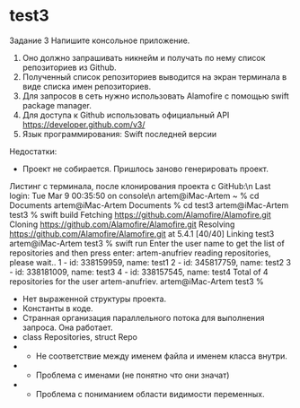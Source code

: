 # test3

Задание 3
Напишите консольное приложение.
1. Оно должно запрашивать никнейм и получать по нему список репозиториев из Github.
2. Полученный список репозиториев выводится на экран терминала в виде списка имен
репозиториев.
3. Для запросов в сеть нужно использовать Alamofire с помощью ​swift package manager.​
4. Для доступа к Github использовать официальный API ​https://developer.github.com/v3/
5. Язык программирования: Swift последней версии

Недостатки:

- Проект не собирается. Пришлось заново генерировать проект.

Листинг с терминала, после клонирования проекта с GitHub:\n
Last login: Tue Mar  9 00:35:50 on console\n
artem@iMac-Artem ~ % cd Documents 
artem@iMac-Artem Documents % cd test3
artem@iMac-Artem test3 % swift build
Fetching https://github.com/Alamofire/Alamofire.git
Cloning https://github.com/Alamofire/Alamofire.git
Resolving https://github.com/Alamofire/Alamofire.git at 5.4.1
[40/40] Linking test3
artem@iMac-Artem test3 % swift run
Enter the user name to get the list of repositories and then press enter:
artem-anufriev
reading repositories, please wait..
1 - id: 338159959, name: test1
2 - id: 345817759, name: test2
3 - id: 338181009, name: test3
4 - id: 338157545, name: test4
Total of 4 repositories for the user artem-anufriev.
artem@iMac-Artem test3 % 

- Нет выраженной структуры проекта.
- Константы в коде.
- Странная организация параллельного потока для выполнения запроса. Она работает.
- class Repositories, struct Repo
- - Не соответствие между именем файла и именем класса внутри.
- - Проблема с именами (не понятно что они значат)
- - Проблема с пониманием области видимости переменных.
